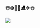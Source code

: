 ### ☃️❄️🧊💎⛸️✈⛄️

<a href="https://github.com/minjgziii" target="_blank"><img src="https://img.shields.io/badge/@minjgziii-696969?style=flat&logo=appveyor&logo=#000000&logoColor=696969"/>
</a>
